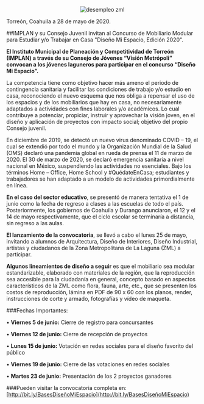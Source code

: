 


<center><img src="2020-05-29-comunicado-conv-diseno-mi-espacio/flyer-convocatoria-diseño.jpg" alt="desempleo zml"></center>

Torreón, Coahuila a 28 de mayo de 2020.

##IMPLAN y su Consejo Juvenil invitan al Concurso de Mobiliario Modular para Estudiar y/o Trabajar en Casa "Diseño Mi Espacio, Edición 2020".

**El Instituto Municipal de Planeación y Competitividad de Torreón (IMPLAN) a través de su Consejo de Jóvenes “Visión Metrópoli” convocan a los jóvenes laguneros para participar en el concurso “Diseño Mi Espacio”.**

La competencia tiene como objetivo hacer más ameno el periodo de contingencia sanitaria y facilitar las condiciones de trabajo y/o estudio en casa, reconociendo el nuevo esquema que nos obliga a repensar el uso de los espacios y de los mobiliarios que hay en casa, no necesariamente adaptados a actividades con fines laborales y/o académicos. Lo cual contribuye a potenciar, propiciar, instruir y aprovechar la visión joven, en el diseño y aplicación de proyectos con impacto social; objetivo del propio Consejo juvenil.

En diciembre de 2019, se detectó un nuevo virus denominado COVID – 19, el cual se extendió por todo el mundo y la Organización Mundial de la Salud (OMS) declaró una pandemia global en rueda de prensa el 11 de marzo de 2020. El 30 de marzo de 2020, se declaró emergencia sanitaria a nivel nacional en México, suspendiendo las actividades no esenciales. Bajo los términos Home – Office, Home School y #QuédateEnCasa; estudiantes y trabajadores se han adaptado a un modelo de actividades primordialmente en línea.

**En el caso del sector educativo**, se presentó de manera tentativa el 1 de junio como la fecha de regreso a clases a las escuelas de todo el país. Posteriormente, los gobiernos de Coahuila y Durango anunciaron, el 12 y el 14 de mayo respectivamente, que el ciclo escolar se terminaría a distancia, sin regreso a las aulas.

**El lanzamiento de la convocatoria**, se llevó a cabo el lunes 25 de mayo, invitando a alumnos de Arquitectura, Diseño de Interiores, Diseño Industrial, artistas y ciudadanos de la Zona Metropolitana de La Laguna (ZML) a participar.

**Algunos lineamientos de diseño a seguir** es que el mobiliario sea modular estandarizable, elaborado con materiales de la región, que la reproducción sea accesible para la ciudadanía en general, concepto basado en aspectos característicos de la ZML como flora, fauna, arte, etc., que se presenten los costos de reproducción, lámina en PDF de 90 x 60 con los planos, render, instrucciones de corte y armado, fotografías y vídeo de maqueta.

###Fechas Importantes:

• **Viernes 5 de junio:** Cierre de registro para concursantes

• **Viernes 12 de junio:** Cierre de recepción de proyectos

• **Lunes 15 de junio:** Votación en redes sociales para el diseño favorito del público

• **Viernes 19 de junio:** Cierre de las votaciones en redes sociales

• **Martes 23 de junio:** Presentación de los 2 proyectos ganadores

###Pueden visitar la convocatoria completa en: [http://bit.ly/BasesDiseñoMiEspacio](http://bit.ly/BasesDiseñoMiEspacio)
</br>
